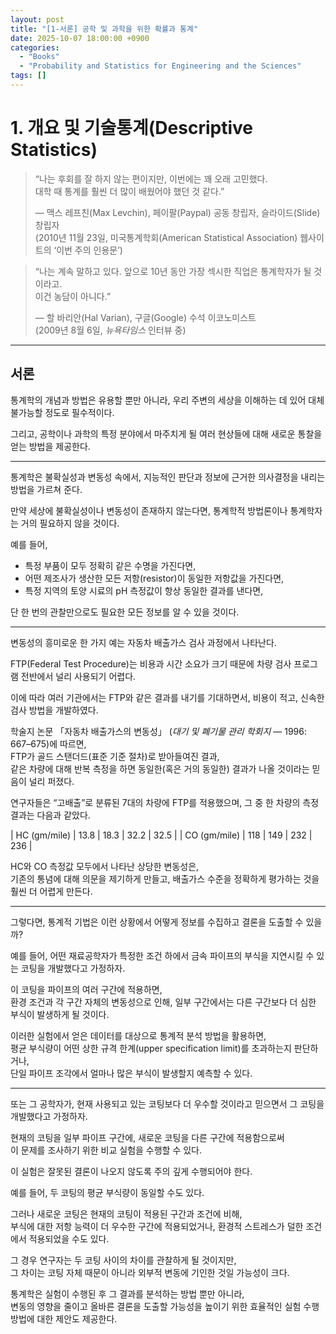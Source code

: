 ```yaml
---
layout: post
title: "[1-서론] 공학 및 과학을 위한 확률과 통계"
date: 2025-10-07 18:00:00 +0900
categories:
  - "Books"
  - "Probability and Statistics for Engineering and the Sciences"
tags: []
---
```


# 1. 개요 및 기술통계(Descriptive Statistics)  

> “나는 후회를 잘 하지 않는 편이지만, 이번에는 꽤 오래 고민했다.  
> 대학 때 통계를 훨씬 더 많이 배웠어야 했던 것 같다.”  
>
> — 맥스 레프친(Max Levchin), 페이팔(Paypal) 공동 창립자, 슬라이드(Slide) 창립자  
>   (2010년 11월 23일, 미국통계학회(American Statistical Association) 웹사이트의 ‘이번 주의 인용문’)

> “나는 계속 말하고 있다. 앞으로 10년 동안 가장 섹시한 직업은 통계학자가 될 것이라고.  
> 이건 농담이 아니다.”  
>
> — 할 바리안(Hal Varian), 구글(Google) 수석 이코노미스트  
>   (2009년 8월 6일, *뉴욕타임스* 인터뷰 중)

---

## 서론

통계학의 개념과 방법은 유용할 뿐만 아니라, 우리 주변의 세상을 이해하는 데 있어 대체 불가능할 정도로 필수적이다.  

그리고, 공학이나 과학의 특정 분야에서 마주치게 될 여러 현상들에 대해 새로운 통찰을 얻는 방법을 제공한다.  

---

통계학은 불확실성과 변동성 속에서, 지능적인 판단과 정보에 근거한 의사결정을 내리는 방법을 가르쳐 준다.  

만약 세상에 불확실성이나 변동성이 존재하지 않는다면, 통계학적 방법론이나 통계학자는 거의 필요하지 않을 것이다.  

예를 들어,  
- 특정 부품이 모두 정확히 같은 수명을 가진다면,  
- 어떤 제조사가 생산한 모든 저항(resistor)이 동일한 저항값을 가진다면,  
- 특정 지역의 토양 시료의 pH 측정값이 항상 동일한 결과를 낸다면,  

단 한 번의 관찰만으로도 필요한 모든 정보를 알 수 있을 것이다.  

---

변동성의 흥미로운 한 가지 예는 자동차 배출가스 검사 과정에서 나타난다.  

FTP(Federal Test Procedure)는 비용과 시간 소요가 크기 때문에 차량 검사 프로그램 전반에서 널리 사용되기 어렵다.  

이에 따라 여러 기관에서는 FTP와 같은 결과를 내기를 기대하면서, 비용이 적고, 신속한 검사 방법을 개발하였다.  

학술지 논문 「자동차 배출가스의 변동성」 (*대기 및 폐기물 관리 학회지* — 1996: 667–675)에 따르면,  
FTP가 골드 스탠더드(표준 기준 절차)로 받아들여진 결과,  
같은 차량에 대해 반복 측정을 하면 동일한(혹은 거의 동일한) 결과가 나올 것이라는 믿음이 널리 퍼졌다.

연구자들은 “고배출”로 분류된 7대의 차량에 FTP를 적용했으며, 그 중 한 차량의 측정 결과는 다음과 같았다.  

| HC (gm/mile) | 13.8 | 18.3 | 32.2 | 32.5 |
| CO (gm/mile) | 118 | 149 | 232 | 236 |

HC와 CO 측정값 모두에서 나타난 상당한 변동성은,  
기존의 통념에 대해 의문을 제기하게 만들고, 배출가스 수준을 정확하게 평가하는 것을 훨씬 더 어렵게 만든다.

---

그렇다면, 통계적 기법은 이런 상황에서 어떻게 정보를 수집하고 결론을 도출할 수 있을까?  

예를 들어, 어떤 재료공학자가 특정한 조건 하에서 금속 파이프의 부식을 지연시킬 수 있는 코팅을 개발했다고 가정하자.  

이 코팅을 파이프의 여러 구간에 적용하면,  
환경 조건과 각 구간 자체의 변동성으로 인해, 일부 구간에서는 다른 구간보다 더 심한 부식이 발생하게 될 것이다.

이러한 실험에서 얻은 데이터를 대상으로 통계적 분석 방법을 활용하면,  
평균 부식량이 어떤 상한 규격 한계(upper specification limit)를 초과하는지 판단하거나,  
단일 파이프 조각에서 얼마나 많은 부식이 발생할지 예측할 수 있다.

---

또는 그 공학자가, 현재 사용되고 있는 코팅보다 더 우수할 것이라고 믿으면서 그 코팅을 개발했다고 가정하자.
 
현재의 코팅을 일부 파이프 구간에, 새로운 코팅을 다른 구간에 적용함으로써  
이 문제를 조사하기 위한 비교 실험을 수행할 수 있다.

이 실험은 잘못된 결론이 나오지 않도록 주의 깊게 수행되어야 한다.

예를 들어, 두 코팅의 평균 부식량이 동일할 수도 있다.  
  
그러나 새로운 코팅은 현재의 코팅이 적용된 구간과 조건에 비해,  
부식에 대한 저항 능력이 더 우수한 구간에 적용되었거나, 환경적 스트레스가 덜한 조건에서 적용되었을 수도 있다.

그 경우 연구자는 두 코팅 사이의 차이를 관찰하게 될 것이지만,  
그 차이는 코팅 자체 때문이 아니라 외부적 변동에 기인한 것일 가능성이 크다.

통계학은 실험이 수행된 후 그 결과를 분석하는 방법 뿐만 아니라,  
변동의 영향을 줄이고 올바른 결론을 도출할 가능성을 높이기 위한 효율적인 실험 수행 방법에 대한 제안도 제공한다.